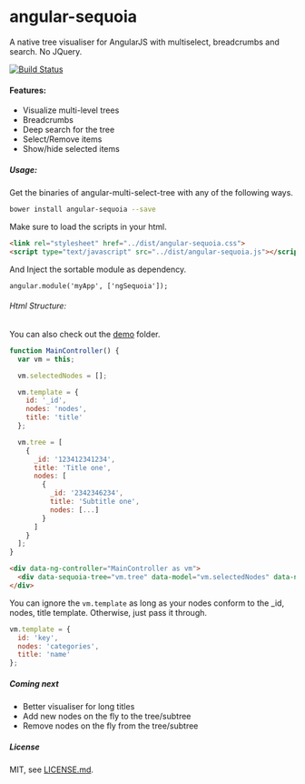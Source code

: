angular-sequoia
=============================

A native tree visualiser for AngularJS with multiselect, breadcrumbs and search. No JQuery.

[![Build Status](https://travis-ci.org/tricinel/angular-sequoia.svg)](https://travis-ci.org/tricinel/angular-sequoia)

#### Features:

* Visualize multi-level trees
* Breadcrumbs
* Deep search for the tree
* Select/Remove items
* Show/hide selected items

##### Usage:

Get the binaries of angular-multi-select-tree with any of the following ways.

```sh
bower install angular-sequoia --save
```

Make sure to load the scripts in your html.
```html
<link rel="stylesheet" href="../dist/angular-sequoia.css">
<script type="text/javascript" src="../dist/angular-sequoia.js"></script>
```

And Inject the sortable module as dependency.

```
angular.module('myApp', ['ngSequoia']);
```

###### Html Structure:
You can also check out the [demo](./demo) folder.

```javascript
function MainController() {
  var vm = this;

  vm.selectedNodes = [];

  vm.template = {
    id: '_id',
    nodes: 'nodes',
    title: 'title'
  };

  vm.tree = [
    {
      _id: '123412341234',
      title: 'Title one',
      nodes: [
        {
          _id: '2342346234',
          title: 'Subtitle one',
          nodes: [...]
        }
      ]
    }
  ];
}
```

```html
<div data-ng-controller="MainController as vm">
  <div data-sequoia-tree="vm.tree" data-model="vm.selectedNodes" data-node-template="vm.template"></div>
</div>
```

You can ignore the `vm.template` as long as your nodes conform to the _id, nodes, title template. Otherwise, just pass it through.

```javascript
vm.template = {
  id: 'key',
  nodes: 'categories',
  title: 'name'
};
```

##### Coming next

* Better visualiser for long titles
* Add new nodes on the fly to the tree/subtree
* Remove nodes on the fly from the tree/subtree

##### License

MIT, see [LICENSE.md](./LICENSE.md).
